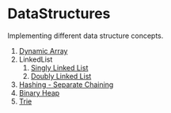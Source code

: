 # DataStructures
  Implementing different data structure concepts.

1. [Dynamic Array](https://github.com/irshedahamed/DataStructures/blob/master/com/irshed/ds/DynamicArray.java)
1.  LinkedList
       1. [Singly Linked List](https://github.com/irshedahamed/DataStructures/blob/master/com/irshed/ds/LinkedListImpl.java)
       1. [Doubly Linked List](https://github.com/irshedahamed/DataStructures/blob/master/com/irshed/ds/LinkedListImpl.java)
1. [Hashing - Separate Chaining](https://github.com/irshedahamed/DataStructures/blob/master/com/irshed/ds/HashingSeperateChaining.java)
1. [Binary Heap](https://github.com/irshedahamed/DataStructures/blob/master/com/irshed/ds/BinaryHeap.java)
1. [Trie](https://github.com/irshedahamed/DataStructures/blob/master/com/irshed/ds/Trie.java)
